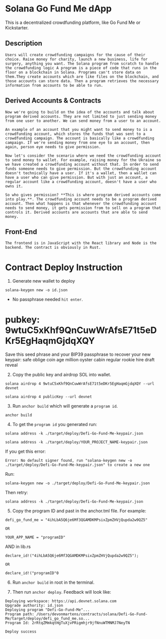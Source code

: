 # Solana Go Fund Me dApp


This is a decentralized crowdfunding platform, like Go Fund Me or Kickstarter.

## Description 

```
Users will create crowdfunding campaigns for the cause of their choice. Raise money for charity, launch a new business, life for surgery, anything you want. The Solana program from scratch to handle the crowdfunding logic A program is a piece of code that runs in the floor on a blockchain in Solana. Programs can't store data on them.They create accounts which are like files on the blockchain, and those accounts can store data. Then a program retrieves the necessary information from accounts to be able to run.
```

## Derived Accounts & Contracts

```
Now we're going to build on the idea of the accounts and talk about program derived accounts. They are not limited to just sending money from one user to another. We can send money from a user to an account.

An example of an account that you might want to send money to is a crowdfunding account, which stores the funds that was sent to a crowdfunding campaign. The account is basically like a crowdfunding campaign. If we're sending money from one eye to an account, then again, person eye needs to give permission.

Now let's consider the scenario where we need the crowdfunding account to send money to wallet. For example, raising money for the Ukraine so we have created a crowdfunding account without that. In order to send funds someone needs to give permission. But the crowdfunding account doesn't technically have a user. If it's a wallet, then a wallet can have a user who can give permission. But with just an account, a regular account like a crowdfunding account, doesn't have a user who owns it.

So who gives permission? **This is where program derived accounts come into play.**. The crowdfunding account needs to be a program derived account. Then what happens is that whenever the crowdfunding account needs to send money, it gets permission from to sell on a program that controls it. Derived accounts are accounts that are able to send money.
```

## Front-End

```
The frontend is in JavaScript with the React library and Node is the backend. The contract is obviously in Rust.
```

# Contract Deploy Instruction

1. Generate new wallet to deploy 

  ``` 
  solana-keygen new -o id.json
  ```
* No passphrase needed `hit enter`.

pubkey: 9wtuC5xKhf9QnCuwWrAfsE71t5eDKr5EgHaqmGjdqXQY
==========================================================================
Save this seed phrase and your BIP39 passphrase to recover your new keypair:
safe oblige coin age million oyster cabin regular rookie hire draft reveal

2. Copy the public key and airdrop SOL into wallet. 

  ```
  solana airdrop 4 9wtuC5xKhf9QnCuwWrAfsE71t5eDKr5EgHaqmGjdqXQY --url devnet
  ```

  ```
  solana airdrop 4 publicKey --url devnet
  ```

3. Run `anchor build` which will generate a `program id`.

  ```
  anchor build
  ```

4. To get the `program id` you generated run:

  ```
  solana address -k ./target/deploy/Defi-Go-Fund-Me-keypair.json
  ```

  ```
  solana address -k ./target/deploy/YOUR_PROJECT_NAME-keypair.json
  ```
If you get this error:

  ```
  Error: No default signer found, run "solana-keygen new -o ./target/deploy/Defi-Go-Fund-Me-keypair.json" to create a new one
  ```

  Run:

  ```
  solana-keygen new -o ./target/deploy/Defi-Go-Fund-Me-keypair.json
  ```
Then retry:

  ```
  solana address -k ./target/deploy/Defi-Go-Fund-Me-keypair.json   
  ```

5. Copy the program ID and past in the anchor.tml file. For example:

  ```
  defi_go_fund_me = "4ihLbA5Q6je6Mf3QGAMDKMPsixZpmZHVjQupda2w9QZ5"

  OR

  YOUR_APP_NAME = "programID"
  ```
AND in lib.rs

  ```
  declare_id!("4ihLbA5Q6je6Mf3QGAMDKMPsixZpmZHVjQupda2w9QZ5");

  OR

  declare_id!("programID"0
  ```
6. Run `anchor build` in root in the terminal.  

7. Then run `anchor deploy`. Feedback will look like:

  ```
  Deploying workspace: https://api.devnet.solana.com
  Upgrade authority: id.json
  Deploying program "Defi-Go-Fund-Me"...
  Program path: /Users/devonmartens/contracts/solana/Defi-Go-Fund-Me/target/deploy/defi_go_fund_me.so...
  Program Id: 2rRtqZMmkqtHgTuXjvPRigmhjr9jfNnuWTMNMJ7NeyTN

  Deploy success
  ```